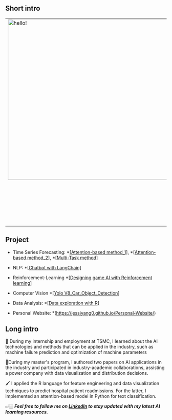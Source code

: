 

## **Short intro**
<table style="border:none">
<tr>
  <td style="vertical-align: top">
    <img width="500" alt="hello!" src="https://github.com/baby90522/baby90522/blob/main/messageImage_1708095171695.jpg">
  </td>
  <td>
  </td>
  <td>
    
👩‍⚖️  Time-Series Processing, Forecasting, Analysis

👩‍⚖️  Passionate about MLOps, AWS, Docker, Model Research and Development

👩‍⚖️  Web Development

👩‍⚖️  Past Experience: Research Assistant, Machine Learning, Deep Learning Lab, NYCU; TSMC RD Engineer 


  </td>
</tr>
</table>

## **Project**
* Time Series Forecasting:
  *[[Attention-based method_1]](https://github.com/baby90522/Spatial-Temporal-Attention-Model),
  *[[Attention-based method_2]](https://github.com/baby90522/Self-attention-and-Convolution-Model/blob/main/README.md),
  *[[Multi-Task method]](https://github.com/baby90522/Multi-Task-Learning-Model)

* NLP:
  *[[Chatbot with LangChain]](https://github.com/JessiYang0/Natural-language-Q-A-chatbot/blob/main/README.md)

* Reinforcement-Learning
  *[[Designing game AI with Reinforcement learning]](https://github.com/JessiYang0/Reinforcement-Learning-with-AI-game)

* Computer Vision
  *[[Yolo V8_Car_Object_Detection]](https://github.com/JessiYang0/Yolo-V8-Real-Time-Car-Object-Detection)

* Data Analysis:
  *[[Data exploration with R]](https://github.com/baby90522/Numerical-Data-Forecasting-with-R)

* Personal Website:
  *(https://jessiyang0.github.io/Personal-Website/)

## **Long intro**

📔 During my internship and employment at TSMC, I learned about the AI technologies and methods that can be applied in the industry, such as machine failure prediction and optimization of machine parameters

📗During my master's program, I authored two papers on AI applications in the industry and participated in industry-academic collaborations, assisting a power company with data visualization and distribution decisions.

🖌️ I applied the R language for feature engineering and data visualization techniques to predict hospital patient readmissions. For the latter, I implemented an attention-based model in Python for text classification.


👉🏼 ***Feel free to follow me on [LinkedIn](https://www.linkedin.com/in/jiesi-yang-9218411aa/) to stay updated with my latest AI learning resources.***
